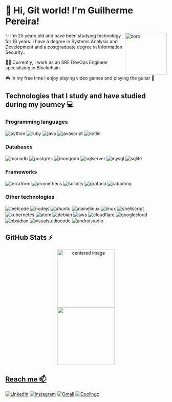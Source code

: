 # 👋 Hi, Git world! I'm Guilherme Pereira!

<img align="right" height="130cm"  alt="zoro" src="https://camo.githubusercontent.com/eab05d4ad8ac6a0007560ebf7b30f87a405bd2d2b7696249189a6fe90ca01b72/68747470733a2f2f6d656469612e67697068792e636f6d2f6d656469612f76312e59326c6b505463354d4749334e6a45786257396c4e476433614868324d444a68635459775a47777761444e6c617a4d325a7a56724e6e67314f5756345a5756355a47703459695a6c634431324d563970626e526c636d35686246396e61575a66596e6c666157516d593351395a772f7670486e516e696c57456f52366c724c46592f67697068792e676966" /> 


✨ I'm 25 years old and have been studying technology for 16 years. I have a degree in Systems Analysis and Development and a postgraduate degree in Information Security..

👨‍💻 Currently, I work as an SRE DevOps Engineer specializing in Blockchain.

🎮 In my free time I enjoy playing video games and playing the guitar 🎸



## Technologies that I study and have studied during my journey 💻

### Programming languages

  <div style="display: inline">
  <img align="center" alt="python" src="https://img.shields.io/badge/Python-3776AB?style=for-the-badge&logo=python&logoColor=white" />
  <img align="center" alt="ruby" src="https://img.shields.io/badge/ruby-%23CC342D.svg?style=for-the-badge&logo=ruby&logoColor=white" />
  <img align="center" alt="java" src="https://img.shields.io/badge/java-%23ED8B00.svg?style=for-the-badge&logo=openjdk&logoColor=white" />
  <img align="center" alt="javascript" src="https://img.shields.io/badge/javascript-%23323330.svg?style=for-the-badge&logo=javascript&logoColor=%23F7DF1E" />
<img align="center" alt="kotlin" src="https://img.shields.io/badge/kotlin-%237F52FF.svg?style=for-the-badge&logo=kotlin&logoColor=white" /> 

### Databases
 <img align="center" alt="mariadb" src="https://img.shields.io/badge/MariaDB-003545?style=for-the-badge&logo=mariadb&logoColor=white" />
  <img align="center" alt="postgres" src="https://img.shields.io/badge/postgres-%23316192.svg?style=for-the-badge&logo=postgresql&logoColor=white" />
  <img align="center" alt="mongodb" src="https://img.shields.io/badge/MongoDB-%234ea94b.svg?style=for-the-badge&logo=mongodb&logoColor=white" />
  <img align="center" alt="sqlserver" src="https://img.shields.io/badge/Microsoft%20SQL%20Server-CC2927?style=for-the-badge&logo=microsoft%20sql%20server&logoColor=white" />
  <img align="center" alt="mysql" src="https://img.shields.io/badge/MySQL-005C84?style=for-the-badge&logo=mysql&logoColor=white" />
  <img align="center" alt="sqlite" src="https://img.shields.io/badge/sqlite-%2307405e.svg?style=for-the-badge&logo=sqlite&logoColor=white" />
 
### Frameworks
  <img align="center" alt="terraform" src="https://img.shields.io/badge/terraform-%235835CC.svg?style=for-the-badge&logo=terraform&logoColor=white" /> 
  <img align="center" alt="prometheus" src="https://img.shields.io/badge/Prometheus-E6522C?style=for-the-badge&logo=Prometheus&logoColor=white" /> 
  <img align="center" alt="solidity" src="https://img.shields.io/badge/Solidity-%23363636.svg?style=for-the-badge&logo=solidity&logoColor=white" />
  <img align="center" alt="grafana" src="https://img.shields.io/badge/grafana-%23F46800.svg?style=for-the-badge&logo=grafana&logoColor=white" /> 
  <img align="center" alt="rabbitmq" src="https://img.shields.io/badge/Rabbitmq-FF6600?style=for-the-badge&logo=rabbitmq&logoColor=white" /> 
  
### Other technologies
 <img align="center" alt="leetcode" src="https://img.shields.io/badge/LeetCode-000000?style=for-the-badge&logo=LeetCode&logoColor=#d16c06" /> 
  <img align="center" alt="nodejs" src="https://img.shields.io/badge/node.js-6DA55F?style=for-the-badge&logo=node.js&logoColor=white" /> 
  <img align="center" alt="ubuntu" src="https://img.shields.io/badge/Ubuntu-E95420?style=for-the-badge&logo=ubuntu&logoColor=white" /> 
  <img align="center" alt="alpinelinux" src="https://img.shields.io/badge/Alpine_Linux-%230D597F.svg?style=for-the-badge&logo=alpine-linux&logoColor=white" /> 
  <img align="center" alt="linux" src="https://img.shields.io/badge/Linux-FCC624?style=for-the-badge&logo=linux&logoColor=black" /> 
  <img align="center" alt="shellscript" src="https://img.shields.io/badge/shell_script-%23121011.svg?style=for-the-badge&logo=gnu-bash&logoColor=white" />
  <img align="center" alt="kubernetes" src="https://img.shields.io/badge/kubernetes-%23326ce5.svg?style=for-the-badge&logo=kubernetes&logoColor=white" /> 
  <img align="center" alt="atom" src="https://img.shields.io/badge/Atom-%2366595C.svg?style=for-the-badge&logo=atom&logoColor=white" /> 
  <img align="center" alt="debian" src="https://img.shields.io/badge/Debian-D70A53?style=for-the-badge&logo=debian&logoColor=white" /> 
  <img align="center" alt="aws" src="https://img.shields.io/badge/AWS-%23FF9900.svg?style=for-the-badge&logo=amazon-aws&logoColor=white" /> 
  <img align="center" alt="cloudflare" src="https://img.shields.io/badge/Cloudflare-F38020?style=for-the-badge&logo=Cloudflare&logoColor=white" /> 
  <img align="center" alt="googlecloud" src="https://img.shields.io/badge/GoogleCloud-%234285F4.svg?style=for-the-badge&logo=google-cloud&logoColor=white" /> 
   <img align="center" alt="obsidian" src="https://img.shields.io/badge/Obsidian-%23483699.svg?style=for-the-badge&logo=obsidian&logoColor=white" /> 
  <img align="center" alt="visualstudiocode" src="https://img.shields.io/badge/Visual%20Studio%20Code-0078d7.svg?style=for-the-badge&logo=visual-studio-code&logoColor=white" /> 
  <img align="center" alt="androistudio" src="https://img.shields.io/badge/android%20studio-346ac1?style=for-the-badge&logo=android%20studio&logoColor=white" /> 

</div><br/>

## GitHub Stats ⚡
<div>
  <a href="https://github.com/guiilhermeps">
  <center>
    <img height="180em" src="https://github-readme-stats.vercel.app/api?username=guiilhermeps&show_icons=true&theme=dark&include_all_commits=true&count_private=true" alt="centered image">
  </center>
  <center>  
    <img height="180em" src="https://github-readme-stats.vercel.app/api/top-langs/?username=guiilhermeps&layout=compact&langs_count=7&theme=dark"/> 
  </center>
</div>

## Reach me 📫
[![LinkedIn](https://img.shields.io/badge/LinkedIn-0077B5?style=for-the-badge&logo=linkedin&logoColor=white)](https://www.linkedin.com/in/guisilvap/)
[![Instagram](https://img.shields.io/badge/Instagram-E4405F?style=for-the-badge&logo=instagram&logoColor=white)](https://www.instagram.com/_.guilhermeps/) 
[![Gmail](https://img.shields.io/badge/-pereira.guilhermeps@gmail.com-D14836?style=for-the-badge&logo=gmail&logoColor=white&link=mailto:pereira.guilhermeps@gmail.com)](pereira.guilhermeps@gmail.com)
[![Duolingo](https://img.shields.io/badge/Duolingo-58CC02?style=for-the-badge&logo=Duolingo&logoColor=white)](https://www.duolingo.com/profile/XlGuilherme?via=share_profile_qr)
  
